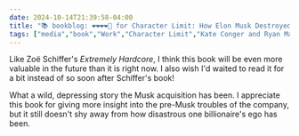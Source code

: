 ```yaml
---
date: 2024-10-14T21:39:58-04:00
title: "📚 bookblog: ❤️❤️❤️❤️🖤 for Character Limit: How Elon Musk Destroyed Twitter, by Kate Conger and Ryan Mac"
tags: ["media","book","Work","Character Limit","Kate Conger and Ryan Mac","Kate Conger","Ryan Mac","Elon Musk","Twitter"]
---
```


Like Zoë Schiffer's *Extremely Hardcore*, I think this book will be even more valuable in the future than it is right now. I also wish I'd waited to read it for a bit instead of so soon after Schiffer's book!

What a wild, depressing story the Musk acquisition has been. I appreciate this book for giving more insight into the pre-Musk troubles of the company, but it still doesn't shy away from how disastrous one billionaire's ego has been.